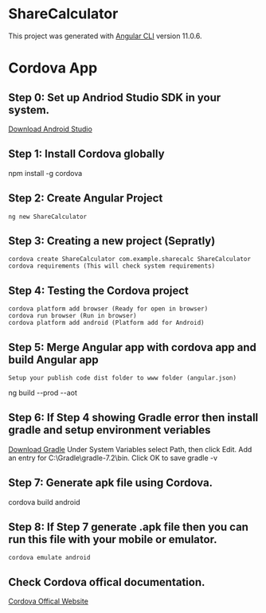 # ShareCalculator

This project was generated with [Angular CLI](https://github.com/angular/angular-cli) version 11.0.6.


# Cordova App
## Step 0: Set up Andriod Studio SDK in your system.
  [Download Android Studio](https://bit.ly/3m5WjKu)

## Step 1: Install Cordova globally
  npm install -g cordova
	
## Step 2: Create Angular Project
	ng new ShareCalculator

## Step 3: Creating a new project (Sepratly)
	cordova create ShareCalculator com.example.sharecalc ShareCalculator
	cordova requirements (This will check system requirements)
	
## Step 4: Testing the Cordova project
	cordova platform add browser (Ready for open in browser)
	cordova run browser (Run in browser)
	cordova platform add android (Platform add for Android)

## Step 5: Merge Angular app with cordova app and build Angular app
	Setup your publish code dist folder to www folder (angular.json)
  ng build --prod --aot

## Step 6: If Step 4 showing Gradle error then install gradle and setup environment veriables
  [Download Gradle](https://bit.ly/3nofjDn)
	Under System Variables select Path, then click Edit. Add an entry for C:\Gradle\gradle-7.2\bin. Click OK to save
	gradle -v
	
## Step 7: Generate apk file using Cordova. 
  cordova build android

## Step 8: If Step 7 generate .apk file then you can run this file with your mobile or emulator.
	cordova emulate android
  
## Check Cordova offical documentation.
  [Cordova Offical Website](https://cordova.apache.org/)
	
